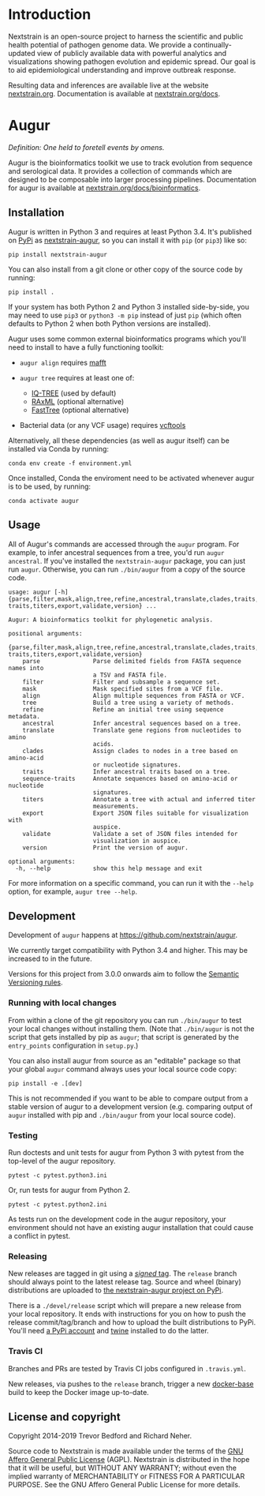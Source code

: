 # Introduction

Nextstrain is an open-source project to harness the scientific and public health potential of pathogen genome data.
We provide a continually-updated view of publicly available data with powerful analytics and visualizations showing pathogen evolution and epidemic spread.
Our goal is to aid epidemiological understanding and improve outbreak response.

Resulting data and inferences are available live at the website [nextstrain.org](https://nextstrain.org).
Documentation is available at [nextstrain.org/docs](https://nextstrain.org/docs).


# Augur

*Definition: One held to foretell events by omens.*

Augur is the bioinformatics toolkit we use to track evolution from sequence and serological data.
It provides a collection of commands which are designed to be composable into larger processing pipelines.
Documentation for augur is available at [nextstrain.org/docs/bioinformatics](https://nextstrain.org/docs/bioinformatics).


## Installation

Augur is written in Python 3 and requires at least Python 3.4.
It's published on [PyPi](https://pypi.org) as [nextstrain-augur](https://pypi.org/project/nextstrain-augur), so you can install it with `pip` (or `pip3`) like so:

    pip install nextstrain-augur

You can also install from a git clone or other copy of the source code by running:

    pip install .

If your system has both Python 2 and Python 3 installed side-by-side, you may need to use `pip3` or `python3 -m pip` instead of just `pip` (which often defaults to Python 2 when both Python versions are installed).

Augur uses some common external bioinformatics programs which you'll need to install to have a fully functioning toolkit:

* `augur align` requires [mafft](https://mafft.cbrc.jp/alignment/software/)

* `augur tree` requires at least one of:
   - [IQ-TREE](http://www.iqtree.org/) (used by default)
   - [RAxML](https://sco.h-its.org/exelixis/web/software/raxml/) (optional alternative)
   - [FastTree](http://www.microbesonline.org/fasttree/) (optional alternative)

* Bacterial data (or any VCF usage) requires [vcftools](https://vcftools.github.io/)

Alternatively, all these dependencies (as well as augur itself) can be installed via Conda by running:

    conda env create -f environment.yml

Once installed, Conda the enviroment need to be activated whenever augur is to be used, by running:

    conda activate augur

## Usage

All of Augur's commands are accessed through the `augur` program.
For example, to infer ancestral sequences from a tree, you'd run `augur ancestral`.
If you've installed the `nextstrain-augur` package, you can just run `augur`.
Otherwise, you can run `./bin/augur` from a copy of the source code.

```
usage: augur [-h] {parse,filter,mask,align,tree,refine,ancestral,translate,clades,traits,sequence-traits,titers,export,validate,version} ...

Augur: A bioinformatics toolkit for phylogenetic analysis.

positional arguments:
  {parse,filter,mask,align,tree,refine,ancestral,translate,clades,traits,sequence-traits,titers,export,validate,version}
    parse               Parse delimited fields from FASTA sequence names into
                        a TSV and FASTA file.
    filter              Filter and subsample a sequence set.
    mask                Mask specified sites from a VCF file.
    align               Align multiple sequences from FASTA or VCF.
    tree                Build a tree using a variety of methods.
    refine              Refine an initial tree using sequence metadata.
    ancestral           Infer ancestral sequences based on a tree.
    translate           Translate gene regions from nucleotides to amino
                        acids.
    clades              Assign clades to nodes in a tree based on amino-acid
                        or nucleotide signatures.
    traits              Infer ancestral traits based on a tree.
    sequence-traits     Annotate sequences based on amino-acid or nucleotide
                        signatures.
    titers              Annotate a tree with actual and inferred titer
                        measurements.
    export              Export JSON files suitable for visualization with
                        auspice.
    validate            Validate a set of JSON files intended for
                        visualization in auspice.
    version             Print the version of augur.

optional arguments:
  -h, --help            show this help message and exit
```

For more information on a specific command, you can run it with the `--help` option, for example, `augur tree --help`.


## Development

Development of `augur` happens at <https://github.com/nextstrain/augur>.

We currently target compatibility with Python 3.4 and higher.  This may be
increased to in the future.

Versions for this project from 3.0.0 onwards aim to follow the [Semantic
Versioning rules](https://semver.org).

### Running with local changes

From within a clone of the git repository you can run `./bin/augur` to test your local changes without installing them.
(Note that `./bin/augur` is not the script that gets installed by pip as `augur`; that script is generated by the `entry_points` configuration in `setup.py`.)

You can also install augur from source as an "editable" package so that your global `augur` command always uses your local source code copy:

    pip install -e .[dev]

This is not recommended if you want to be able to compare output from a stable version of augur to a development version (e.g. comparing output of `augur` installed with pip and `./bin/augur` from your local source code).

### Testing

Run doctests and unit tests for augur from Python 3 with pytest from the top-level of the augur repository.

    pytest -c pytest.python3.ini

Or, run tests for augur from Python 2.

    pytest -c pytest.python2.ini

As tests run on the development code in the augur repository, your environment should not have an existing augur installation that could cause a conflict in pytest.

### Releasing

New releases are tagged in git using a [_signed_ tag][].  The `release` branch
should always point to the latest release tag.  Source and wheel (binary)
distributions are uploaded to [the nextstrain-augur project on
PyPi](https://pypi.org/project/nextstrain-augur).

There is a `./devel/release` script which will prepare a new release from your
local repository.  It ends with instructions for you on how to push the release
commit/tag/branch and how to upload the built distributions to PyPi.  You'll
need [a PyPi account][] and [twine][] installed to do the latter.

[_signed_ tag]: https://git-scm.com/book/en/v2/Git-Tools-Signing-Your-Work
[a PyPi account]: https://pypi.org/account/register/
[twine]: https://pypi.org/project/twine

### Travis CI

Branches and PRs are tested by Travis CI jobs configured in `.travis.yml`.

New releases, via pushes to the `release` branch, trigger a new [docker-base][]
build to keep the Docker image up-to-date.

[docker-base]: https://github.com/nextstrain/docker-base

## License and copyright

Copyright 2014-2019 Trevor Bedford and Richard Neher.

Source code to Nextstrain is made available under the terms of the [GNU Affero General Public License](LICENSE.txt) (AGPL). Nextstrain is distributed in the hope that it will be useful, but WITHOUT ANY WARRANTY; without even the implied warranty of MERCHANTABILITY or FITNESS FOR A PARTICULAR PURPOSE.  See the GNU Affero General Public License for more details.
